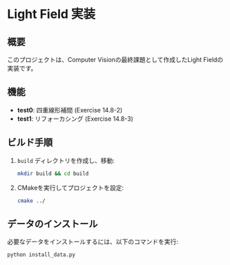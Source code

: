 # Light Field 実装

## 概要

このプロジェクトは、Computer Visionの最終課題として作成したLight Fieldの実装です。

## 機能

- **test0**: 四重線形補間 (Exercise 14.8-2)
- **test1**: リフォーカシング (Exercise 14.8-3)

## ビルド手順

1. `build` ディレクトリを作成し、移動:
   ```sh
   mkdir build && cd build
   ```
2. CMakeを実行してプロジェクトを設定:
   ```sh
   cmake ../
   ```

## データのインストール

必要なデータをインストールするには、以下のコマンドを実行:

```sh
python install_data.py
```

